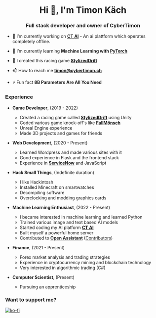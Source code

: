 <h1 align="center">Hi 👋, I'm Timon Käch</h1>
<h3 align="center">Full stack developer and owner of CyberTimon</h3>

- 🔭 I’m currently working on **[CT AI](https://www.ct-ai.ch/)** - An ai plattform which operates completely offline.

- 🌱 I’m currently learning **Machine Learning with [PyTorch](https://pytorch.org/features/)**

- 🚗 I created this racing game **[StylizedDrift](https://cybertimon.ch/stylizeddrift/)**

- 📫 How to reach me **timon@cybertimon.ch**

- ⚡ Fun fact **8B Parameters Are All You Need**

<h3 align="left">Experience</h3>

* **Game Developer**, (2019 - 2022)
  * Created a racing game called **[StylizedDrift](https://cybertimon.ch/stylizeddrift/)** using Unity
  * Coded various game knock-off's like **[FallMönsch](https://cybertimon.itch.io/fallmoensch)**
  * Unreal Engine experience
  * Made 3D projects and games for friends

* **Web Development**, (2020 - Present)
  * Learned Wordpress and made various sites with it
  * Good experience in Flask and the frontend stack
  * Experience in **[ServiceNow](https://www.servicenow.com/)** and JavaScript
 
* **Hack Small Things**, (Indefinite duration)
  * I like Hackintosh
  * Installed Minecraft on smartwatches
  * Decompiling software
  * Overclocking and modding graphics cards

* **Machine Learning Enthusiast**, (2022 - Present)
  * I became interested in machine learning and learned Python
  * Trained various image and text based AI models
  * Started coding my AI platform **[CT AI](https://www.ct-ai.ch/)**
  * Built myself a powerful home server
  * Contributed to **[Open Assistant](https://open-assistant.io/)** ([Contributors](https://www.ykilcher.com/oa-contributors))
 
* **Finance**, (2021 - Present)
  * Forex market analysis and trading strategies
  * Experience in cryptocurrency mining and blockchain technology
  * Very interested in algorithmic trading (C#)

* **Computer Scientist**, (Present)
  * Pursuing an apprenticeship

<h3 align="left">Want to support me?</h3>

[![ko-fi](https://ko-fi.com/img/githubbutton_sm.svg)](https://ko-fi.com/cybertimon)
